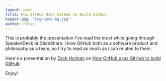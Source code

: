 ```yaml
---
layout: post
title: How GitHub Uses GitHub to Build GitHub
header-img: "img/home-bg.jpg"
author: Fotis
---
```


This is probably the presentation I've read the most while going through SpeakerDeck or SlideShare. I love GitHub both as a software product and philosophy as a team, so I try to read as much as i can related to them.

Here's a presentation by [Zack Holman](http://zachholman.com) on [How GitHub uses GitHub to build GitHub](http://zachholman.com/talk/how-github-uses-github-to-build-github/ "How GitHub uses GitHub to build GitHub")

Enjoy!
